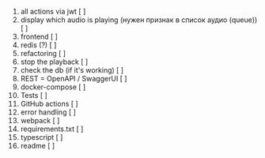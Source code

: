 1. all actions via jwt [ ]
2. display which audio is playing (нужен признак в список аудио (queue)) [ ]
3. frontend [ ]
4. redis (?) [ ]
5. refactoring [ ]
6. stop the playback [ ]
7. check the db (if it's working) [ ]
8. REST = OpenAPI / SwaggerUI [ ]
9. docker-compose [ ]
10. Tests [ ]
11. GitHub actions [ ]
12. error handling [ ]
13. webpack [ ]
14. requirements.txt [ ]
15. typescript [ ]
16. readme [ ]

